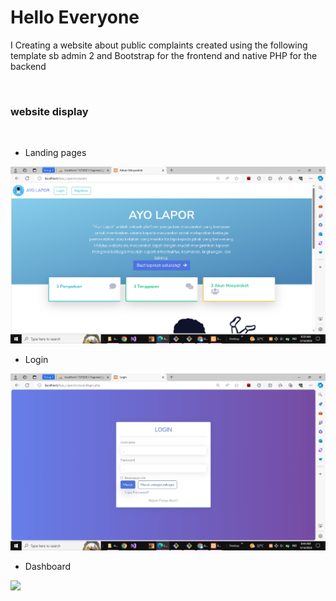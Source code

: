 # Hello Everyone
I Creating a website about public complaints created using the following template sb admin 2 and Bootstrap for the frontend and native PHP for the backend

<br>
<h3>website display</h3>

<br>

- Landing pages

<img src="assets/img/image.png" alt="">

<br>

- Login

<img src="assets/img/Login Pemweb.jpeg">

<br>

- Dashboard

<img src="assets/img/dashboard.jpg">


